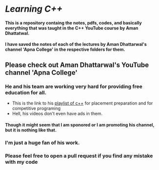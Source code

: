 # ***Learning C++***
#### This is a repository containg the notes, pdfs, codes, and basically everything that was taught in the C++ YouTube course by Aman Dhattatwal.

#### I have saved the notes of each of the lectures by Aman Dhattarwal's channel 'Apna College' in  the respective folders for them.


## Please check out Aman Dhattarwal's YouTube channel 'Apna College'
### He and his team are working very hard for providing free education for all.

- This is the link to his [playlist of c++](https://www.youtube.com/playlist?list=PLfqMhTWNBTe0b2nM6JHVCnAkhQRGiZMSJ) for placement preparation and for competitive programing
- Hell, his videos don't even have ads in them.

#### Though it might seem that I am sponored or I am promoting his channel, but it is nothing like that.
### I'm just a **huge** fan of his work.

### Please feel free to open a pull request if you find any mistake with my code
